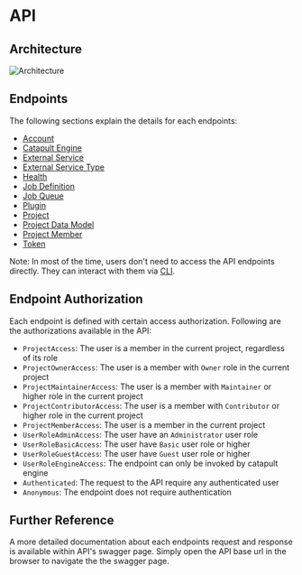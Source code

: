 # API

## Architecture

![Architecture](../img/api-arch-2.jpeg)

## Endpoints
The following sections explain the details for each endpoints:
- [Account](account.md)
- [Catapult Engine](catapult-engine.md)
- [External Service](external-service.md)
- [External Service Type](external-service-type.md)
- [Health](health.md)
- [Job Definition](job-definition.md)
- [Job Queue](job-queue.md)
- [Plugin](plugin.md)
- [Project](Project.md)
- [Project Data Model](project-data-model.md)
- [Project Member](project-member.md)
- [Token](token.md)

Note: In most of the time, users don't need to access the API endpoints directly. They can interact with them via [CLI](../cli.cli.md).

## Endpoint Authorization
Each endpoint is defined with certain access authorization. Following are the authorizations available in the API:
- `ProjectAccess`: The user is a member in the current project, regardless of its role
- `ProjectOwnerAccess`: The user is a member with `Owner` role in the current project
- `ProjectMaintainerAccess`: The user is a member with `Maintainer` or higher role in the current project
- `ProjectContributorAccess`: The user is a member with `Contributor` or higher role in the current project
- `ProjectMemberAccess`: The user is a member in the current project
- `UserRoleAdminAccess`: The user have an `Administrator` user role
- `UserRoleBasicAccess`: The user have `Basic` user role or higher
- `UserRoleGuestAccess`: The user have `Guest` user role or higher
- `UserRoleEngineAccess`: The endpoint can only be invoked by catapult engine
- `Authenticated`: The request to the API require any authenticated user
- `Anonymous`: The endpoint does not require authentication

## Further Reference
A more detailed documentation about each endpoints request and response is available within API's swagger page. Simply open the API base url in the browser to navigate the the swagger page.